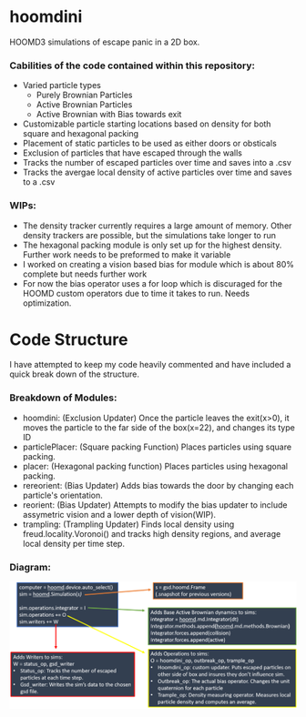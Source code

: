 # hoomdini
HOOMD3 simulations of escape panic in a 2D box.

### Cabilities of the code contained within this repository: 
- Varied particle types
  - Purely Brownian Particles 
  - Active Brownian Particles
  - Active Brownian with Bias towards exit 
- Customizable particle starting locations based on density for both square and hexagonal packing
- Placement of static particles to be used as either doors or obsticals
- Exclusion of particles that have escaped through the walls
- Tracks the number of escaped particles over time and saves into a .csv 
- Tracks the avergae local density of active particles over time and saves to a .csv

### WIPs:
- The density tracker currently requires a large amount of memory. Other density trackers are possible, but the simulations take longer to run
- The hexagonal packing module is only set up for the highest density. Further work needs to be preformed to make it variable
- I worked on creating a vision based bias for module which is about 80% complete but needs further work
- For now the bias operator uses a for loop which is discuraged for the HOOMD custom operators due to time it takes to run. Needs optimization.




# Code Structure
I have attempted to keep my code heavily commented and have included a quick break down of the structure. 

### Breakdown of Modules:
- hoomdini: (Exclusion Updater) Once the particle leaves the exit(x>0), it moves the particle to the far side of the box(x=22), and changes its type ID
- particlePlacer: (Square packing Function) Places particles using square packing.
- placer: (Hexagonal packing function) Places particles using hexagonal packing.
- rereorient: (Bias Updater) Adds bias towards the door by changing each particle's orientation.
- reorient: (Bias Updater) Attempts to modify the bias updater to include assymetric vision and a lower depth of vision(WIP). 
- trampling: (Trampling Updater) Finds local density using freud.locality.Voronoi() and tracks high density regions, and average local density per time step.


### Diagram:

![HoomdiniBreakdown](HoomdiniBreakdown.png)
